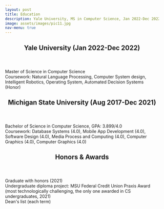```yaml
---
layout: post
title: Education
description: Yale University, MS in Computer Science, Jan 2022-Dec 2022<br /><br />Michigan State University, BS in Computer Science, Aug 2017-Dec 2021
image: assets/images/pic11.jpg
nav-menu: true
---
```

<!-- Main -->
<div id="main">
  
<!-- One -->
<section id="one">
	<div class="inner">
		<header class="major">
			<h2>Yale University (Jan 2022-Dec 2022)</h2>
		</header>
		<p>Master of Science in Computer Science<br />Coursework: Natural Language Processing, Computer System design, Intelligent Robotics, Operating System, Automated Decision Systems (Honor)</p>
	</div>
</section>

<!-- Two -->
<section id="two">
	<div class="inner">
		<header class="major">
			<h2>Michigan State University (Aug 2017-Dec 2021)</h2>
		</header>
		<p>Bachelor of Science in Computer Science, GPA: 3.899/4.0<br />Coursework: Database Systems (4.0), Mobile App Development (4.0), Software Design (4.0), Media Process and Computing (4.0), Computer Graphics (4.0), Computer Graphics (4.0)</p>
	</div>
</section>

<!-- Three -->
<section id="three">
	<div class="inner">
		<header class="major">
			<h2>Honors & Awards</h2>
		</header>
		<p>Graduate with honors (2021)<br />Undergraduate diploma project: MSU Federal Credit Union Praxis Award (most technologically challenging, the only one awarded in CS undergraduates, 2021)<br />Dean's list (each term)</p>
	</div>
</section>
